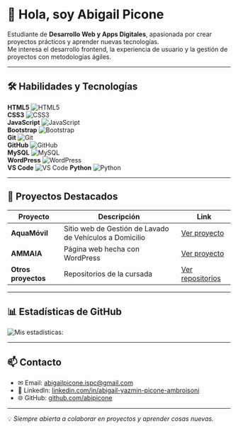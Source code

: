 # 👋 Hola, soy Abigail Picone

Estudiante de **Desarrollo Web y Apps Digitales**, apasionada por crear proyectos prácticos y aprender nuevas tecnologías.  
Me interesa el desarrollo frontend, la experiencia de usuario y la gestión de proyectos con metodologías ágiles.

---

## 🛠️ Habilidades y Tecnologías

**HTML5** ![HTML5](https://img.shields.io/badge/HTML5-90%25-brightgreen)  
**CSS3** ![CSS3](https://img.shields.io/badge/CSS3-85%25-blue)  
**JavaScript** ![JavaScript](https://img.shields.io/badge/JavaScript-70%25-yellow)  
**Bootstrap** ![Bootstrap](https://img.shields.io/badge/Bootstrap-70%25-purple)  
**Git** ![Git](https://img.shields.io/badge/Git-80%25-red)  
**GitHub** ![GitHub](https://img.shields.io/badge/GitHub-85%25-black)  
**MySQL** ![MySQL](https://img.shields.io/badge/MySQL-50%25-blue)  
**WordPress** ![WordPress](https://img.shields.io/badge/WordPress-75%25-blueviolet)  
**VS Code** ![VS Code](https://img.shields.io/badge/VS%20Code-80%25-007ACC)
**Python** ![Python](https://img.shields.io/badge/Python-85%25-3776AB)

---

## 📂 Proyectos Destacados

| Proyecto | Descripción | Link |
|----------|-------------|------|
| **AquaMóvil** | Sitio web de Gestión de Lavado de Vehículos a Domicilio | [Ver proyecto](https://aquamovil-lavadero.netlify.app/) |
| **AMMAIA** | Página web hecha con WordPress | [Ver proyecto](https://www.ammaia.free.nf/) |
| **Otros proyectos** | Repositorios de la cursada | [Ver repositorios](https://github.com/orgs/Proyecto-Integrador-I-ISPC/repositories) |

---

## 📊 Estadísticas de GitHub

![Mis estadísticas:](https://github-readme-stats.vercel.app/api?username=abipicone&show_icons=true&theme=radical)

---

## 📫 Contacto

- ✉ Email: abigailpicone.ispc@gmail.com  
- 🔗 LinkedIn: [linkedin.com/in/abigail-yazmin-picone-ambroisoni](http://www.linkedin.com/in/abigail-yazmin-picone-ambrosioni-800859385)  
- 🌐 GitHub: [github.com/abipicone](https://github.com/abipicone)

---

💡 *Siempre abierta a colaborar en proyectos y aprender cosas nuevas.*
